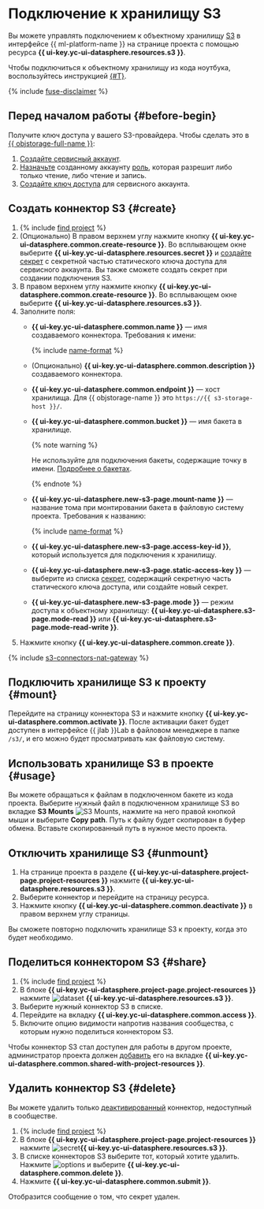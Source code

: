 # Подключение к хранилищу S3

Вы можете управлять подключением к объектному хранилищу [S3](../../../glossary/s3.md) в интерфейсе {{ ml-platform-name }} на странице проекта с помощью ресурса **{{ ui-key.yc-ui-datasphere.resources.s3 }}**.

Чтобы подключиться к объектному хранилищу из кода ноутбука, воспользуйтесь инструкцией [{#T}](connect-to-s3.md).

{% include [fuse-disclaimer](../../../_includes/datasphere/fuse-disclaimer.md) %}

## Перед началом работы {#before-begin}

Получите ключ доступа у вашего S3-провайдера. Чтобы сделать это в [{{ objstorage-full-name }}](../../../storage/):

1. [Создайте сервисный аккаунт](../../../iam/operations/sa/create.md).
1. [Назначьте](../../../iam/operations/sa/assign-role-for-sa.md) созданному аккаунту [роль](../../../storage/security/), которая разрешит либо только чтение, либо чтение и запись.
1. [Создайте ключ доступа](../../../iam/operations/sa/create-access-key.md) для сервисного аккаунта.

## Создать коннектор S3 {#create}

1. {% include [find project](../../../_includes/datasphere/ui-find-project.md) %}
1. (Опционально) В правом верхнем углу нажмите кнопку **{{ ui-key.yc-ui-datasphere.common.create-resource }}**. Во всплывающем окне выберите **{{ ui-key.yc-ui-datasphere.resources.secret }}** и [создайте секрет](secrets.md#create) с секретной частью статического ключа доступа для сервисного аккаунта. Вы также сможете создать секрет при создании подключения S3.
1. В правом верхнем углу нажмите кнопку **{{ ui-key.yc-ui-datasphere.common.create-resource }}**. Во всплывающем окне выберите **{{ ui-key.yc-ui-datasphere.resources.s3 }}**.
1. Заполните поля:
   * **{{ ui-key.yc-ui-datasphere.common.name }}** — имя создаваемого коннектора. Требования к имени:
      
     {% include [name-format](../../../_includes/name-format.md) %}

   * (Опционально) **{{ ui-key.yc-ui-datasphere.common.description }}** создаваемого коннектора.
   * **{{ ui-key.yc-ui-datasphere.common.endpoint }}** — хост хранилища. Для {{ objstorage-name }} это `https://{{ s3-storage-host }}/`.
   * **{{ ui-key.yc-ui-datasphere.common.bucket }}** — имя бакета в хранилище.

     {% note warning %}

     Не используйте для подключения бакеты, содержащие точку в имени. [Подробнее о бакетах](../../../storage/concepts/bucket.md).

     {% endnote %}

   * **{{ ui-key.yc-ui-datasphere.new-s3-page.mount-name }}** — название тома при монтировании бакета в файловую систему проекта. Требования к названию:

     {% include [name-format](../../../_includes/name-format.md) %}

   * **{{ ui-key.yc-ui-datasphere.new-s3-page.access-key-id }}**, который используется для подключения к хранилищу. 
   * **{{ ui-key.yc-ui-datasphere.new-s3-page.static-access-key }}** — выберите из списка [секрет](../../concepts/secrets.md), содержащий секретную часть статического ключа доступа, или создайте новый секрет.
   * **{{ ui-key.yc-ui-datasphere.new-s3-page.mode }}** — режим доступа к объектному хранилищу: **{{ ui-key.yc-ui-datasphere.s3-page.mode-read }}** или **{{ ui-key.yc-ui-datasphere.s3-page.mode-read-write }}**.
1. Нажмите кнопку **{{ ui-key.yc-ui-datasphere.common.create }}**.

{% include [s3-connectors-nat-gateway](../../../_includes/datasphere/s3-connectors-nat-gateway.md) %}

## Подключить хранилище S3 к проекту {#mount}

Перейдите на страницу коннектора S3 и нажмите кнопку **{{ ui-key.yc-ui-datasphere.common.activate }}**. После активации бакет будет доступен в интерфейсе {{ jlab }}Lab в файловом менеджере в папке `/s3/`, и его можно будет просматривать как файловую систему.

## Использовать хранилище S3 в проекте {#usage}

Вы можете обращаться к файлам в подключенном бакете из кода проекта. Выберите нужный файл в подключенном хранилище S3 во вкладке **S3 Mounts** ![S3 Mounts](../../../_assets/datasphere/bucket.svg), нажмите на него правой кнопкой мыши и выберите **Copy path**. Путь к файлу будет скопирован в буфер обмена. Вставьте скопированный путь в нужное место проекта.

## Отключить хранилище S3 {#unmount}

1. На странице проекта в разделе **{{ ui-key.yc-ui-datasphere.project-page.project-resources }}** нажмите **{{ ui-key.yc-ui-datasphere.resources.s3 }}**. 
1. Выберите коннектор и перейдите на страницу ресурса.
1. Нажмите кнопку **{{ ui-key.yc-ui-datasphere.common.deactivate }}** в правом верхнем углу страницы.

Вы сможете повторно подключить хранилище S3 к проекту, когда это будет необходимо.

## Поделиться коннектором S3 {#share}

1. {% include [find project](../../../_includes/datasphere/ui-find-project.md) %}
1. В блоке **{{ ui-key.yc-ui-datasphere.project-page.project-resources }}** нажмите ![dataset](../../../_assets/console-icons/bucket.svg) **{{ ui-key.yc-ui-datasphere.resources.s3 }}**.
1. Выберите нужный коннектор S3 в списке.
1. Перейдите на вкладку **{{ ui-key.yc-ui-datasphere.common.access }}**.
1. Включите опцию видимости напротив названия сообщества, с которым нужно поделиться коннектором S3.

Чтобы коннектор S3 стал доступен для работы в другом проекте, администратор проекта должен [добавить](../projects/use-shared-resource.md) его на вкладке **{{ ui-key.yc-ui-datasphere.common.shared-with-project-resources }}**.

## Удалить коннектор S3 {#delete}

Вы можете удалить только [деактивированный](#unmount) коннектор, недоступный в сообществе.

1. {% include [find project](../../../_includes/datasphere/ui-find-project.md) %}
1. В блоке **{{ ui-key.yc-ui-datasphere.project-page.project-resources }}** нажмите ![secret](../../../_assets/console-icons/bucket.svg)**{{ ui-key.yc-ui-datasphere.resources.s3 }}**.
1. В списке коннекторов S3 выберите тот, который хотите удалить. Нажмите ![options](../../../_assets/console-icons/ellipsis.svg) и выберите **{{ ui-key.yc-ui-datasphere.common.delete }}**.
1. Нажмите **{{ ui-key.yc-ui-datasphere.common.submit }}**.

Отобразится сообщение о том, что секрет удален. 
